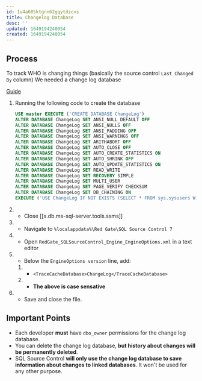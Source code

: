 ```yaml
---
id: 1v4a685ktgnn62gqytdzcvs
title: Changelog Database
desc: ''
updated: 1649194240054
created: 1649194240054
---
```


## Process

To track WHO is changing things (basically the source control `Last Changed By` column) We needed a change log database

[Guide](https://documentation.red-gate.com/soc7/configuring/log-changes-to-shared-databases)

1. Running the following code to create the database

    ```sql
    USE master EXECUTE ('CREATE DATABASE ChangeLog')
    ALTER DATABASE ChangeLog SET ANSI_NULL_DEFAULT OFF
    ALTER DATABASE ChangeLog SET ANSI_NULLS OFF
    ALTER DATABASE ChangeLog SET ANSI_PADDING OFF
    ALTER DATABASE ChangeLog SET ANSI_WARNINGS OFF
    ALTER DATABASE ChangeLog SET ARITHABORT OFF
    ALTER DATABASE ChangeLog SET AUTO_CLOSE OFF
    ALTER DATABASE ChangeLog SET AUTO_CREATE_STATISTICS ON
    ALTER DATABASE ChangeLog SET AUTO_SHRINK OFF
    ALTER DATABASE ChangeLog SET AUTO_UPDATE_STATISTICS ON
    ALTER DATABASE ChangeLog SET READ_WRITE
    ALTER DATABASE ChangeLog SET RECOVERY SIMPLE
    ALTER DATABASE ChangeLog SET MULTI_USER
    ALTER DATABASE ChangeLog SET PAGE_VERIFY CHECKSUM
    ALTER DATABASE ChangeLog SET DB_CHAINING ON
    EXECUTE ('USE ChangeLog IF NOT EXISTS (SELECT * FROM sys.sysusers WHERE name=''guest'') EXECUTE sp_grantdbaccess guest')
    ```

2. - Close [[s.db.ms-sql-server.tools.ssms]]
3. - Navigate to `%localappdata%\Red Gate\SQL Source Control 7`
4. - Open `RedGate_SQLSourceControl_Engine_EngineOptions.xml` in a text editor
5. - Below the `EngineOptions version` line, add:
    1. - `<TraceCacheDatabase>ChangeLog</TraceCacheDatabase>`
    2. - **The above is case sensative**
6. - Save and close the file.

## Important Points

- Each developer **must** have `dbo_owner` permissions for the change log database.
- You can delete the change log database, **but history about changes will be permanently deleted**.
- SQL Source Control **will only use the change log database to save information about changes to linked databases**. It won't be used for any other purpose.
